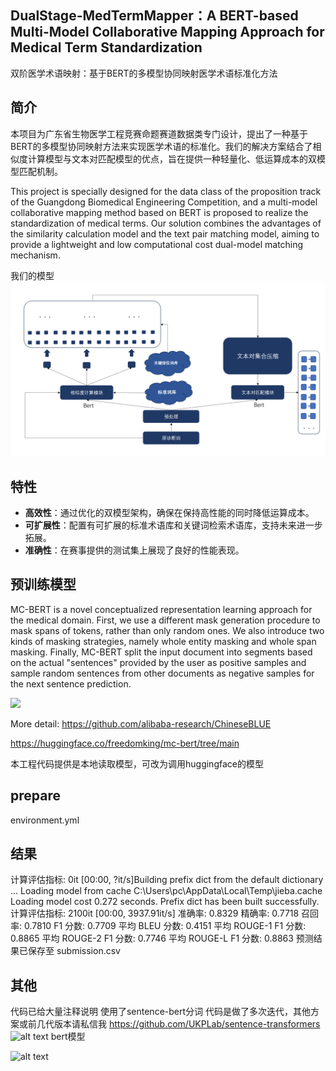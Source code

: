 ## DualStage-MedTermMapper：A BERT-based Multi-Model Collaborative Mapping Approach for Medical Term Standardization

双阶医学术语映射：基于BERT的多模型协同映射医学术语标准化方法

## 简介

本项目为广东省生物医学工程竞赛命题赛道数据类专门设计，提出了一种基于BERT的多模型协同映射方法来实现医学术语的标准化。我们的解决方案结合了相似度计算模型与文本对匹配模型的优点，旨在提供一种轻量化、低运算成本的双模型匹配机制。

This project is specially designed for the data class of the proposition track of the Guangdong Biomedical Engineering Competition, and a multi-model collaborative mapping method based on BERT is proposed to realize the standardization of medical terms. Our solution combines the advantages of the similarity calculation model and the text pair matching model, aiming to provide a lightweight and low computational cost dual-model matching mechanism.

我们的模型
![alt text](method.png)



## 特性

- **高效性**：通过优化的双模型架构，确保在保持高性能的同时降低运算成本。
- **可扩展性**：配置有可扩展的标准术语库和关键词检索术语库，支持未来进一步拓展。
- **准确性**：在赛事提供的测试集上展现了良好的性能表现。


## 预训练模型

MC-BERT is a novel conceptualized representation learning approach for the medical domain. First, we use a different mask generation procedure to mask spans of tokens, rather than only random ones. We also introduce two kinds of masking strategies, namely whole entity masking and whole span masking. Finally, MC-BERT split the input document into segments based on the actual "sentences" provided by the user as positive samples and sample random sentences from other documents as negative samples for the next sentence prediction.


![](https://github.com/alibaba-research/ChineseBLUE/raw/master/figs/c_bert_model.jpg)

More detail:
https://github.com/alibaba-research/ChineseBLUE

https://huggingface.co/freedomking/mc-bert/tree/main

本工程代码提供是本地读取模型，可改为调用huggingface的模型

## prepare

environment.yml

## 结果
计算评估指标: 0it [00:00, ?it/s]Building prefix dict from the default dictionary ...
Loading model from cache C:\Users\pc\AppData\Local\Temp\jieba.cache
Loading model cost 0.272 seconds.
Prefix dict has been built successfully.
计算评估指标: 2100it [00:00, 3937.91it/s]
准确率: 0.8329
精确率: 0.7718
召回率: 0.7810
F1 分数: 0.7709
平均 BLEU 分数: 0.4151
平均 ROUGE-1 F1 分数: 0.8865
平均 ROUGE-2 F1 分数: 0.7746
平均 ROUGE-L F1 分数: 0.8863
预测结果已保存至 submission.csv

## 其他
代码已给大量注释说明
使用了sentence-bert分词
代码是做了多次迭代，其他方案或前几代版本请私信我
https://github.com/UKPLab/sentence-transformers
![alt text](./picture/image_1.png)
bert模型

![alt text](./picture/image_2.png)

